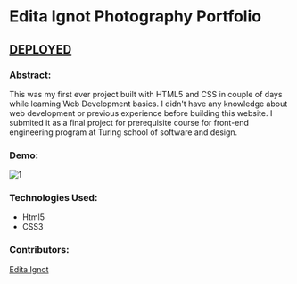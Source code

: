 # Edita Ignot Photography Portfolio

## [DEPLOYED](https://laughing-swartz-53d587.netlify.app/)

### Abstract:

This was my first ever project built with HTML5 and CSS in couple of days while learning Web Development basics. I didn't have any knowledge about web development or previous experience before building this website. I submited it as a final project for prerequisite course for front-end engineering program at Turing school of software and design.

### Demo:

![1](/photographypotfolio.jpg)

### Technologies Used:

- Html5
- CSS3

### Contributors:

[Edita Ignot](https://github.com/edignot)
